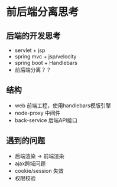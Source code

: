 # 前后端分离思考

## 后端的开发思考

- servlet + jsp
- spring mvc + jsp/velocity
- spring boot + Handlebars
- 前后端分离？？

## 结构

- web 前端工程，使用handlebars模版引擎
- node-proxy 中间件
- back-service 后端API接口

## 遇到的问题

- 后端渲染 -> 前端渲染
- ajax跨域问题
- cookie/session 失效
- 权限校验

